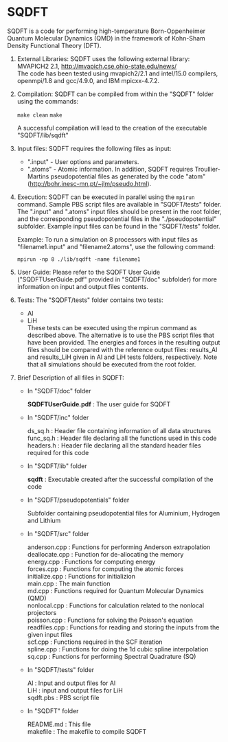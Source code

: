 # SQDFT
  SQDFT is a code for performing high-temperature Born-Oppenheimer Quantum Molecular Dynamics 
  (QMD) in the framework of Kohn-Sham Density Functional Theory (DFT).

1. External Libraries:
    SQDFT uses the following external library:  
    MVAPICH2 2.1, <http://mvapich.cse.ohio-state.edu/news/>  
    The code has been tested using mvapich2/2.1 and intel/15.0 compilers, openmpi/1.8 and 
	gcc/4.9.0, and IBM mpicxx-4.7.2. 

2. Compilation:
    SQDFT can be compiled from within the "SQDFT" folder using the commands: 

     `make clean`
     `make`

    A successful compilation will lead to the creation of the executable "SQDFT/lib/sqdft"

3. Input files:
    SQDFT requires the following files as input:

    - ".input"  - User options and parameters.
    - ".atoms"  - Atomic information.
      In addition, SQDFT requires Troullier-Martins pseudopotential files as generated by the 
      code "atom" (http://bohr.inesc-mn.pt/~jlm/pseudo.html). 

4. Execution:
    SQDFT can be executed in parallel using the `mpirun` command. Sample PBS script files are
    available in "SQDFT/tests" folder. The ".input" and ".atoms" input files should be present 
	in the root folder, and the corresponding pseudopotential files in the "./pseudopotential" 
	subfolder. Example input files can be found in the "SQDFT/tests" folder.
        
    Example: To run a simulation on 8 processors with input files as "filename1.input" and 
	"filename2.atoms", use the following command:
  
    `mpirun -np 8 ./lib/sqdft -name filename1`

5. User Guide:
    Please refer to the SQDFT User Guide ("SQDFTUserGuide.pdf" provided in "SQDFT/doc" subfolder) for
    more information on input and output files contents.
    
6. Tests: 
    The "SQDFT/tests" folder contains two tests:
    
    - Al 
    - LiH  
      These tests can be executed using the mpirun command as described above. The alternative is to
      use the PBS script files that have been provided. The energies and forces in the resulting 
	  output files should be compared with the reference output files: results_Al and results_LiH 
	  given in Al and LiH tests folders, respectively. Note that all simulations should be executed
  from the root folder. 
    
7. Brief Description of all files in SQDFT:
   
   - In "SQDFT/doc" folder
   
     **SQDFTUserGuide.pdf**      : The user guide for SQDFT
   
   - In "SQDFT/inc" folder
   
     ds_sq.h                   : Header file containing information of all data structures
     func_sq.h                : Header file declaring all the functions used in this code
     headers.h               : Header file declaring all the standard header files required for this code

   - In "SQDFT/lib" folder

     **sqdft**                   : Executable created after the successful compilation of the code

   - In "SQDFT/pseudopotentials" folder

     Subfolder containing pseudopotential files for Aluminium, Hydrogen and Lithium
   
   - In "SQDFT/src" folder

     anderson.cpp            : Functions for performing Anderson extrapolation  
     deallocate.cpp           : Function for de-allocating the memory   
     energy.cpp                 : Functions for computing energy  
     forces.cpp                  : Functions for computing the atomic forces  
     initialize.cpp              : Functions for initializion  
     main.cpp                    : The main function  
     md.cpp                       : Functions required for Quantum Molecular Dynamics (QMD)  
     nonlocal.cpp              : Functions for calculation related to the nonlocal projectors  
     poisson.cpp               : Functions for solving the Poisson's equation  
     readfiles.cpp             : Functions for reading and storing the inputs from the given input files  
     scf.cpp                        : Functions required in the SCF iteration  
     spline.cpp                  : Functions for doing the 1d cubic spline interpolation  
     sq.cpp                        : Functions for performing Spectral Quadrature (SQ)  
   
   - In "SQDFT/tests" folder

     Al                                 : Input and output files for Al  
     LiH                              : input and output files for LiH  
     sqdft.pbs                   : PBS script file    
   
   - In "SQDFT" folder

     README.md              : This file  
     makefile                     : The makefile to compile SQDFT
